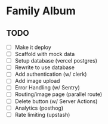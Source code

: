 # Family Album

## TODO

- [ ] Make it deploy
- [ ] Scaffold with mock data
- [ ] Setup database (vercel postgres)
- [ ] Rewrite to use database
- [ ] Add authentication (w/ clerk)
- [ ] Add image upload
- [ ] Error Handling (w/ Sentry)
- [ ] Routing/image page (parallel route)
- [ ] Delete button (w/ Server Actions)
- [ ] Analytics (posthog)
- [ ] Rate limiting (upstash)
